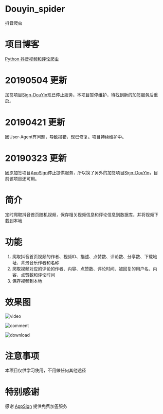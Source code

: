 # Douyin_spider
抖音爬虫

# 项目博客
[Python 抖音视频和评论爬虫][5]

# 20190504 更新
加签项目[Sign-DouYin][6]现已停止服务，本项目暂停维护，待找到新的加签服务后重启。

# 20190421 更新
因User-Agent有问题，导致报错，现已修复。项目持续维护中。

# 20190323 更新
因原加签项目[AppSign][4]停止提供服务，所以换了另外的加签项目[Sign-DouYin][6]，目前该项目还可用。

# 简介
定时爬取抖音首页随机视频，保存相关视频信息和评论信息到数据库，并将视频下载到本地

# 功能

 1. 爬取抖音首页视频的作者、视频ID、描述、点赞数、评论数、分享数、下载地址、背景音乐作者和名称
 2. 爬取视频对应的评论的作者、内容、点赞数、评论时间、被回复的用户名、内容、点赞数和评论时间
 3. 保存视频到本地

# 效果图
![video][1]

![comment][2]

![download][3]

# 注意事项
本项目仅供学习使用，不用做任何其他途径

# 特别感谢
感谢 [AppSign][4] 提供免费加签服务


  [1]: https://github.com/AmazingUU/Douyin_spider/blob/master/imgs/video.png
  [2]: https://github.com/AmazingUU/Douyin_spider/blob/master/imgs/comment.png
  [3]: https://github.com/AmazingUU/Douyin_spider/blob/master/imgs/download.png
  [4]: https://github.com/AppSign/douyin
  [5]:https://blog.csdn.net/AmazingUU/article/details/84947880
  [6]:https://github.com/JokeAI/Sign-DouYin
